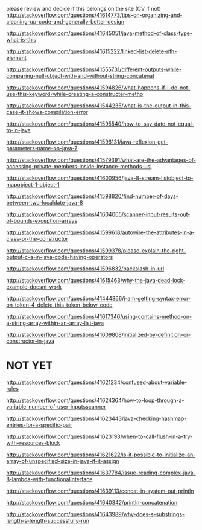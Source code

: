 please review and decide if this belongs on the site (CV if not) http://stackoverflow.com/questions/41614773/tips-on-organizing-and-cleaning-up-code-and-generally-better-design

http://stackoverflow.com/questions/41645051/java-method-of-class-type-what-is-this

http://stackoverflow.com/questions/41615222/linked-list-delete-nth-element

http://stackoverflow.com/questions/41555731/different-outputs-while-comparing-null-object-with-and-without-string-concatenat

http://stackoverflow.com/questions/41594826/what-happens-if-i-do-not-use-this-keyword-while-creating-a-constructer-metho

http://stackoverflow.com/questions/41544235/what-is-the-output-in-this-case-it-shows-compilation-error

http://stackoverflow.com/questions/41595540/how-to-say-date-not-equal-to-in-java

http://stackoverflow.com/questions/41596131/java-reflexion-get-parameters-name-on-java-7

http://stackoverflow.com/questions/41579391/what-are-the-advantages-of-accessing-private-members-inside-instance-methods-usi

http://stackoverflow.com/questions/41600956/java-8-stream-listobject-to-mapobject-1-object-1

http://stackoverflow.com/questions/41598820/find-number-of-days-between-two-localdate-java-8

http://stackoverflow.com/questions/41604005/scanner-input-results-out-of-bounds-exception-arrays

http://stackoverflow.com/questions/41599618/autowire-the-attributes-in-a-class-or-the-constructor

http://stackoverflow.com/questions/41599378/please-explain-the-right-output-c-a-in-java-code-having-operators

http://stackoverflow.com/questions/41596832/backslash-in-url

http://stackoverflow.com/questions/41615463/why-the-java-dead-lock-example-doesnt-work

http://stackoverflow.com/questions/41444366/i-am-getting-syntax-error-on-token-4-delete-this-token-below-code

http://stackoverflow.com/questions/41617346/using-contains-method-on-a-string-array-within-an-array-list-java

http://stackoverflow.com/questions/41609808/initialized-by-definition-or-constructor-in-java

NOT YET
=====

http://stackoverflow.com/questions/41621234/confused-about-variable-rules

http://stackoverflow.com/questions/41624364/how-to-loop-through-a-variable-number-of-user-inputsscanner

http://stackoverflow.com/questions/41623443/java-checking-hashmap-entries-for-a-specific-pair

http://stackoverflow.com/questions/41623193/when-to-call-flush-in-a-try-with-resources-block

http://stackoverflow.com/questions/41621622/is-it-possible-to-initialize-an-array-of-unspecified-size-in-java-if-it-assign

http://stackoverflow.com/questions/41637784/issue-reading-complex-java-8-lambda-with-functionalinterface

http://stackoverflow.com/questions/41639113/concat-in-system-out-println

http://stackoverflow.com/questions/41640342/println-concatenation

http://stackoverflow.com/questions/41643989/why-does-s-substrings-length-s-length-successfully-run